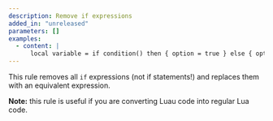 ```yaml
---
description: Remove if expressions
added_in: "unreleased"
parameters: []
examples:
  - content: |
      local variable = if condition() then { option = true } else { option = false }
---
```


This rule removes all `if` expressions (not if statements!) and replaces them with an equivalent expression.

**Note:** this rule is useful if you are converting Luau code into regular Lua code.
